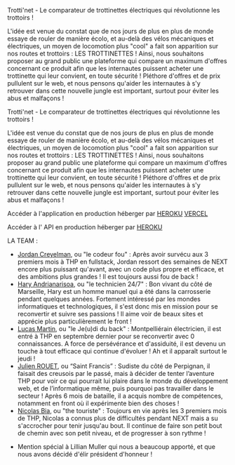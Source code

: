 Trotti'net - Le comparateur de trottinettes électriques qui révolutionne les trottoirs !

L'idée est venue du constat que de nos jours de plus en plus de monde essaye de rouler de manière écolo, et au-delà des vélos mécaniques et électriques, un moyen de locomotion plus "cool" a fait son apparition sur nos routes et trottoirs :
LES TROTTINETTES !
Ainsi, nous souhaitons proposer au grand public une plateforme qui compare un maximum d'offres concernant ce produit afin que les internautes puissent acheter une trottinette qui leur convient, en toute sécurité ! Pléthore d'offres et de prix pullulent sur le web, et nous pensons qu'aider les internautes à s'y retrouver dans cette nouvelle jungle est important, surtout pour éviter les abus et malfaçons !

Trotti'net - Le comparateur de trottinettes électriques qui révolutionne les trottoirs !

L'idée est venue du constat que de nos jours de plus en plus de monde essaye de rouler de manière écolo, et au-delà des vélos mécaniques et électriques, un moyen de locomotion plus "cool" a fait son apparition sur nos routes et trottoirs :
LES TROTTINETTES !
Ainsi, nous souhaitons proposer au grand public une plateforme qui compare un maximum d'offres concernant ce produit afin que les internautes puissent acheter une trottinette qui leur convient, en toute sécurité ! Pléthore d'offres et de prix pullulent sur le web, et nous pensons qu'aider les internautes à s'y retrouver dans cette nouvelle jungle est important, surtout pour éviter les abus et malfaçons !

Accéder à l'application en production héberger par
 <a href="https://trottinet.herokuapp.com/" class="button danger">HEROKU</a>
 <a href="https://trottinet.vercel.app/" class="button danger">VERCEL</a> 

Accéder à l' API en production héberger par
<a href="https://apitrottinet.herokuapp.com/scooters" class="button danger">HEROKU</a>

LA TEAM :
 - <a href="https://github.com/jordan-creyelman">Jordan Creyelman</a>, ou "le codeur fou" : Après avoir survécu aux 3 premiers mois à THP en fullstack, Jordan ressort des semaines de NEXT encore plus puissant qu'avant, avec un code plus propre et efficace, et des ambitions plus grandes ! Il est toujours aussi fou de back !
 - <a href="https://github.com/HaryRabarijoely">Hary Andrianarisoa</a>, ou "le technicien 24/7" : Bon vivant du côté de Marseille, Hary est un homme manuel qui a été dans la carrosserie pendant quelques années. Fortement intéressé par les mondes informatiques et technologiques, il s'est donc mis en mission pour se reconvertir et suivre ses passions ! Il aime voir de beaux sites et apprécie plus particulièrement le front !
 - <a href="https://github.com/kalu6334">Lucas Martin</a>, ou "le Je(u)di du back" : Montpelliérain électricien, il est entré à THP en septembre dernier pour se reconvertir avec 0 connaissances. A force de persévérance et d'assiduité, il est devenu un touche à tout efficace qui continue d'évoluer ! Ah et il apparaît surtout le jeudi !
 - <a href="https://github.com/JulienRouet">Julien ROUET</a>, ou “Saint Francis” : Sudiste du côté de Perpignan, il faisait des creusois par le passé, mais à décider de tenter l’aventure THP pour voir ce qui pourrait lui plaire dans le monde du développement web, et de l’informatique même, puis pourquoi pas travailler dans le secteur ! Après 6 mois de bataille, il a acquis nombre de compétences, notamment en front où il expérimente bien des choses ! 
 - <a href="https://github.com/Nicoclos">Nicolas Bia</a>, ou "the touriste" : Toujours en vie après les 3 premiers mois de THP, Nicolas a connus plus de difficultés pendant NEXT mais a su s'accrocher pour tenir jusqu'au bout. Il continue de faire son petit bout de chemin avec son petit niveau, et de progresser à son rythme !
 + Mention spécial à Lillian Muller qui nous a beaucoup apporté, et que nous avons décidé d'élir président d'honneur !
